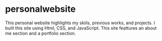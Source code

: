 # personalwebsite
This personal website highlights my skiils, previous works, and projects.
I built this site using Html, CSS, and JavaScript.
This site feattures an about me section and a portfolio section.